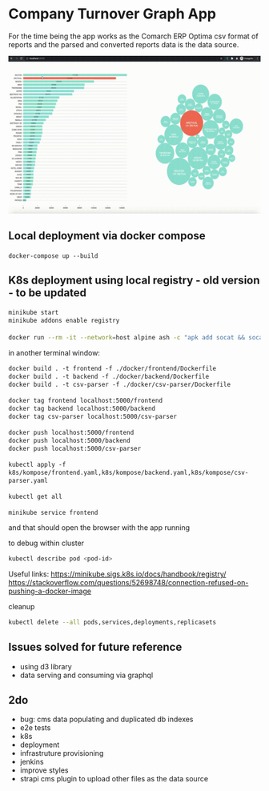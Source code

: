 # Company Turnover Graph App

For the time being the app works as the Comarch ERP Optima csv format of reports and the parsed and converted reports data is the data source.

![screencast](./assets/screencast.gif)

## Local deployment via docker compose

`docker-compose up --build`

## K8s deployment using local registry - old version - to be updated

```bash
minikube start
minikube addons enable registry

docker run --rm -it --network=host alpine ash -c "apk add socat && socat TCP-LISTEN:5000,reuseaddr,fork TCP:$(minikube ip):5000"
```

in another terminal window:

```
docker build . -t frontend -f ./docker/frontend/Dockerfile
docker build . -t backend -f ./docker/backend/Dockerfile
docker build . -t csv-parser -f ./docker/csv-parser/Dockerfile

docker tag frontend localhost:5000/frontend
docker tag backend localhost:5000/backend
docker tag csv-parser localhost:5000/csv-parser

docker push localhost:5000/frontend
docker push localhost:5000/backend
docker push localhost:5000/csv-parser

kubectl apply -f k8s/kompose/frontend.yaml,k8s/kompose/backend.yaml,k8s/kompose/csv-parser.yaml

kubectl get all

minikube service frontend
```

and that should open the browser with the app running

to debug within cluster

```bash
kubectl describe pod <pod-id>
```

Useful links:
https://minikube.sigs.k8s.io/docs/handbook/registry/
https://stackoverflow.com/questions/52698748/connection-refused-on-pushing-a-docker-image

cleanup

```bash
kubectl delete --all pods,services,deployments,replicasets
```

## Issues solved for future reference

- using d3 library
- data serving and consuming via graphql

## 2do

- bug: cms data populating and duplicated db indexes
- e2e tests
- k8s
- deployment
- infrastruture provisioning
- jenkins
- improve styles
- strapi cms plugin to upload other files as the data source

